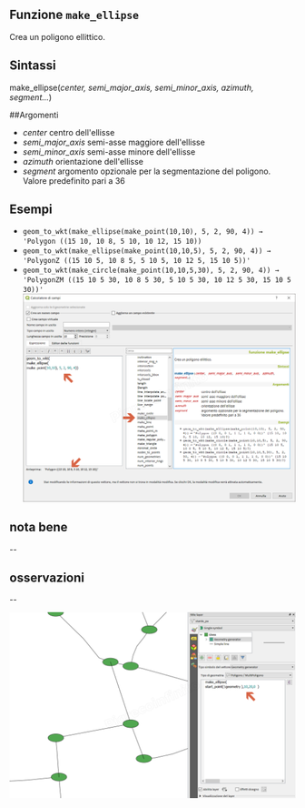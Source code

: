 ## Funzione `make_ellipse`

Crea un poligono ellittico.

## Sintassi

make_ellipse(_center, semi_major_axis, semi_minor_axis, azimuth, segment…_)

##Argomenti

* _center_ centro dell'ellisse
* _semi_major_axis_ semi-asse maggiore dell'ellisse
* _semi_minor_axis_ semi-asse minore dell'ellisse
* _azimuth_ orientazione dell'ellisse
* _segment_ argomento opzionale per la segmentazione del poligono. Valore predefinito pari a 36

## Esempi

* `geom_to_wkt(make_ellipse(make_point(10,10), 5, 2, 90, 4)) → 'Polygon ((15 10, 10 8, 5 10, 10 12, 15 10))`
* `geom_to_wkt(make_ellipse(make_point(10,10,5), 5, 2, 90, 4)) → 'PolygonZ ((15 10 5, 10 8 5, 5 10 5, 10 12 5, 15 10 5))'`
* `geom_to_wkt(make_circle(make_point(10,10,5,30), 5, 2, 90, 4)) → 'PolygonZM ((15 10 5 30, 10 8 5 30, 5 10 5 30, 10 12 5 30, 15 10 5 30))'`
![](/img/geometria/make_ellipse/make_ellipse1.png)

## nota bene

--

## osservazioni

--

![](/img/geometria/make_ellipse/make_ellipse2.png)